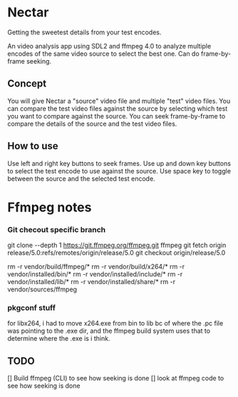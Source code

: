 # Nectar
Getting the sweetest details from your test encodes. 

An video analysis app using SDL2 and ffmpeg 4.0 to analyze multiple encodes of the same video source to select the best one. Can do frame-by-frame seeking.

## Concept
You will give Nectar a "source" video file and multiple "test" video files. You can compare the test video files against the source by selecting which test you want to compare against the source. You can seek frame-by-frame to compare the details of the source and the test video files.

## How to use
Use left and right key buttons to seek frames.
Use up and down key buttons to select the test encode to use against the source.
Use space key to toggle between the source and the selected test encode.

# Ffmpeg notes
### Git checout specific branch
git clone --depth 1 https://git.ffmpeg.org/ffmpeg.git ffmpeg
git fetch origin release/5.0:refs/remotes/origin/release/5.0
git checkout origin/release/5.0

rm -r vendor/build/ffmpeg/*
rm -r vendor/build/x264/*
rm -r vendor/installed/bin/*
rm -r vendor/installed/include/*
rm -r vendor/installed/lib/*
rm -r vendor/installed/share/*
rm -r vendor/sources/ffmpeg

### pkgconf stuff
for libx264, i had to move x264.exe from bin to lib bc of where the .pc file was pointing to the .exe dir, and the ffmpeg build system uses that to determine where the .exe is i think. 

## TODO
[] Build ffmpeg (CLI) to see how seeking is done
[] look at ffmpeg code to see how seeking is done